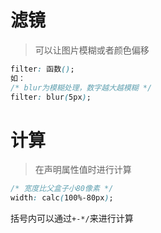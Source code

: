 # 滤镜

> 可以让图片模糊或者颜色偏移

```css
filter: 函数();
如：
/* blur为模糊处理，数字越大越模糊 */
filter: blur(5px);
```

# 计算

> 在声明属性值时进行计算

```css
/* 宽度比父盒子小80像素 */
width: calc(100%-80px);
```

括号内可以通过`+-*/`来进行计算